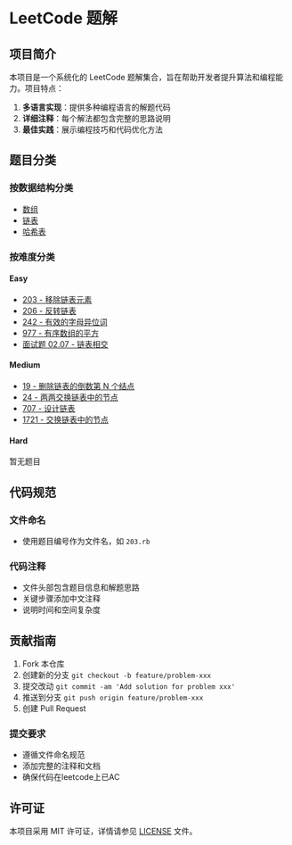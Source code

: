 # LeetCode 题解

## 项目简介

本项目是一个系统化的 LeetCode 题解集合，旨在帮助开发者提升算法和编程能力。项目特点：

1. **多语言实现**：提供多种编程语言的解题代码
2. **详细注释**：每个解法都包含完整的思路说明
3. **最佳实践**：展示编程技巧和代码优化方法

## 题目分类

### 按数据结构分类

- [数组](docs/array.md)
- [链表](docs/linked_list.md)
- [哈希表](docs/hash.md)

### 按难度分类

#### Easy
- [203 - 移除链表元素](/ruby/203.rb)
- [206 - 反转链表](/ruby/206.rb)
- [242 - 有效的字母异位词](/ruby/242.rb)
- [977 - 有序数组的平方](/ruby/977.rb)
- [面试题 02.07 - 链表相交](/ruby/interview-02-07.rb)

#### Medium
- [19 - 删除链表的倒数第 N 个结点](/ruby/19.rb)
- [24 - 两两交换链表中的节点](/ruby/24.rb)
- [707 - 设计链表](/ruby/707.rb)
- [1721 - 交换链表中的节点](/ruby/1721.rb)

#### Hard
暂无题目

## 代码规范

### 文件命名
- 使用题目编号作为文件名，如 `203.rb`

### 代码注释
- 文件头部包含题目信息和解题思路
- 关键步骤添加中文注释
- 说明时间和空间复杂度

## 贡献指南

1. Fork 本仓库
2. 创建新的分支 `git checkout -b feature/problem-xxx`
3. 提交改动 `git commit -am 'Add solution for problem xxx'`
4. 推送到分支 `git push origin feature/problem-xxx`
5. 创建 Pull Request

### 提交要求
- 遵循文件命名规范
- 添加完整的注释和文档
- 确保代码在leetcode上已AC

## 许可证

本项目采用 MIT 许可证，详情请参见 [LICENSE](LICENSE) 文件。

